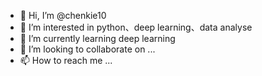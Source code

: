 - 👋 Hi, I’m @chenkie10
- 👀 I’m interested in python、deep learning、data analyse
- 🌱 I’m currently learning deep learning
- 💞️ I’m looking to collaborate on ...
- 📫 How to reach me ...

<!---
chenkie10/chenkie10 is a ✨ special ✨ repository because its `README.md` (this file) appears on your GitHub profile.
You can click the Preview link to take a look at your changes.
--->
